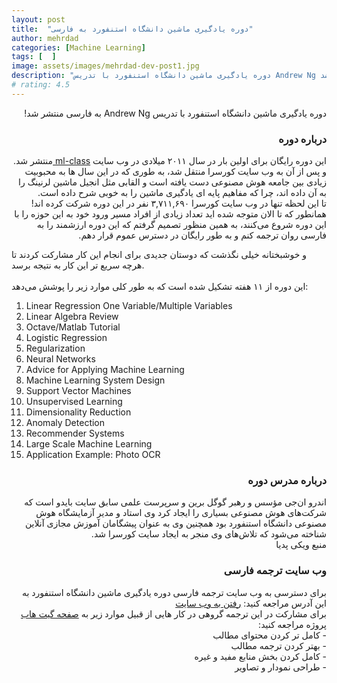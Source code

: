 ```yaml
---
layout: post
title:  "دوره یادگیری ماشین دانشگاه استنفورد به فارسی"
author: mehrdad
categories: [Machine Learning]
tags: [  ]
image: assets/images/mehrdad-dev-post1.jpg
description: "دوره یادگیری ماشین دانشگاه استنفورد با تدریس Andrew Ng به فارسی منتشر  شد!"
# rating: 4.5
---
```



<p dir="rtl" align="right">
دوره یادگیری ماشین دانشگاه استنفورد با تدریس Andrew Ng به فارسی منتشر  شد!
</p>


<h3 dir="rtl" align="right"> درباره دوره</h3>
<p dir="rtl" align="right">
این دوره رایگان برای اولین بار در سال ۲۰۱۱ میلادی در وب سایت
<a href="https://www.ml-class.org/">ml-class </a> منتشر شد.
و پس از آن به وب سایت کورسرا منتقل شد،
به طوری که در این سال ها به محبوبیت زیادی بین جامعه هوش مصنوعی دست یافته است و القابی مثل انجیل ماشین لرنینگ را به آن داده اند، چرا که مفاهیم پایه ای یادگیری ماشین را به خوبی شرح داده است.
<br>
تا این لحظه تنها در وب سایت کورسرا ۳,۷۱۱,۶۹۰ نفر در این دوره شرکت کرده اند!
<br>
همانطور که تا الان متوجه شده اید تعداد زیادی از افراد مسیر ورود خود به این حوزه را با این دوره شروع می‌کنند، به همین منظور تصمیم گرفتم که این دوره ارزشمند را به فارسی روان ترجمه کنم و به طور رایگان در دسترس عموم قرار دهم.

و خوشبختانه خیلی نگذشت که دوستان جدیدی برای انجام این کار مشارکت کردند تا هرچه سریع تر این کار به نتیجه برسد.
<br>
<br>
این دوره از ۱۱ هفته تشکیل شده است که به طور کلی موارد زیر را پوشش می‌دهد:
</p>

1. Linear Regression One Variable/Multiple Variables
2. Linear Algebra Review
3. Octave/Matlab Tutorial
4. Logistic Regression
5. Regularization
6. Neural Networks
7. Advice for Applying Machine Learning
8. Machine Learning System Design
9. Support Vector Machines
10. Unsupervised Learning
11. Dimensionality Reduction
12. Anomaly Detection
13. Recommender Systems
14. Large Scale Machine Learning
15. Application Example: Photo OCR

<h3 dir="rtl" align="right"> درباره مدرس دوره</h3>
<p dir="rtl" align="right">
اندرو ان‌جی مؤسس و رهبر گوگل برین و سرپرست علمی سابق سایت بایدو است که شرکت‌های هوش مصنوعی بسیاری را ایجاد کرد وی استاد و مدیر آزمایشگاه هوش مصنوعی دانشگاه استنفورد بود همچنین وی به عنوان پیشگامان آموزش مجازی آنلاین شناخته می‌شود که تلاش‌های وی منجر به ایجاد سایت کورسرا شد.
<br>
منبع ویکی پدیا
</p>

<h3 dir="rtl" align="right"> وب سایت ترجمه فارسی</h3>
<p dir="rtl" align="right">
برای دسترسی به وب سایت ترجمه فارسی دوره یادگیری ماشین دانشگاه استنفورد به این آدرس مراجعه کنید:
<a href="https://mehrdad-dev.github.io/ml-andrew-ng"> رفتن به وب سایت </a>
<br>
برای مشارکت در این ترجمه گروهی در کار هایی از قبیل موارد زیر به 
<a href="https://github.com/mehrdad-dev/ml-andrew-ng-code"> صفحه گیت هاب </a>
پروژه مراجعه کنید:
<br>
- کامل تر کردن محتوای مطالب
<br>
- بهتر کردن ترجمه مطالب
<br>
- کامل کردن بخش منابع مفید و غیره
<br>
- طراحی نمودار و تصاویر
<br>
</p>


<!-- <span class="spoiler"> hospital with little knowledge (amnesia perhaps?) of what had happened, and why he was there, etc. He was told by attending Dr. Jeremy Newman (Stephen Rea) that it was July 29, 2002 (Simon thought it was the year 2000 - he was confused - he heard a doctor say 20:00 hours!) and that he had died for two minutes from cardiac arrest following the near-fatal accident -- but he had been revived ("You're as good as new").</span>

```html
<span class="spoiler">My hidden paragraph here.</span>
```

> "There's almost no single moment in Portrait of a Lady on Fire that couldn't be captured, mounted, and hung on a wall as high art." <cite>— Entertainment Weekly</cite> -->